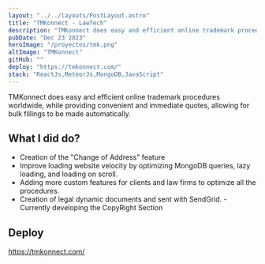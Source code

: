 ```yaml
---
layout: "../../layouts/PostLayout.astro"
title: "TMKonnect - LawTech"
description: "TMKonnect does easy and efficient online trademark procedures worldwide, while providing convenient and immediate quotes, allowing for bulk fillings to be made automatically."
pubDate: "Dec 23 2023"
heroImage: "/proyectos/tmk.png"
altImage: "TMKonnect"
gitHub: ""
deploy: "https://tmkonnect.com/"
stack: "ReactJs,MeteorJs,MongoDB,JavaScript"
---
```


TMKonnect does easy and efficient online trademark procedures worldwide, while providing convenient and immediate quotes, allowing for bulk fillings to be made automatically.

## What I did do?

- Creation of the "Change of Address" feature
- Improve loading website velocity by optimizing MongoDB queries, lazy loading, and loading on scroll.
- Adding more custom features for clients and law firms to optimize all the procedures.
- Creation of legal dynamic documents and sent with SendGrid.
-Currently developing the CopyRight Section

## Deploy

https://tmkonnect.com/
